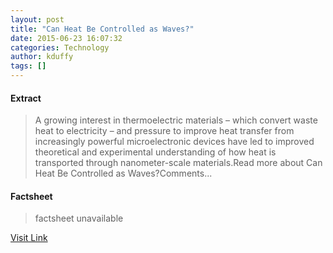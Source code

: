 ```yaml
---
layout: post
title: "Can Heat Be Controlled as Waves?"
date: 2015-06-23 16:07:32
categories: Technology
author: kduffy
tags: []
---
```



#### Extract
>A growing interest in thermoelectric materials – which convert waste heat to electricity – and pressure to improve heat transfer from increasingly powerful microelectronic devices have led to improved theoretical and experimental understanding of how heat is transported through nanometer-scale materials.Read more about Can Heat Be Controlled as Waves?Comments...

#### Factsheet
>factsheet unavailable

[Visit Link](http://www.pddnet.com/news/2015/06/can-heat-be-controlled-waves-0)


